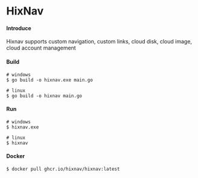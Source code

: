 # HixNav
 
#### Introduce 
Hixnav supports custom navigation, custom links, cloud disk, cloud image, cloud account management

#### Build

```shell
# windows
$ go build -o hixnav.exe main.go

# linux
$ go build -o hixnav main.go
```

#### Run

```shell
# windows
$ hixnav.exe

# linux
$ hixnav
```

#### Docker

```shell
$ docker pull ghcr.io/hixnav/hixnav:latest
```
